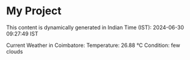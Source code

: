 # My Project

This content is dynamically generated in Indian Time (IST): 2024-06-30 09:27:49 IST


Current Weather in Coimbatore:
Temperature: 26.88 °C
Condition: few clouds
